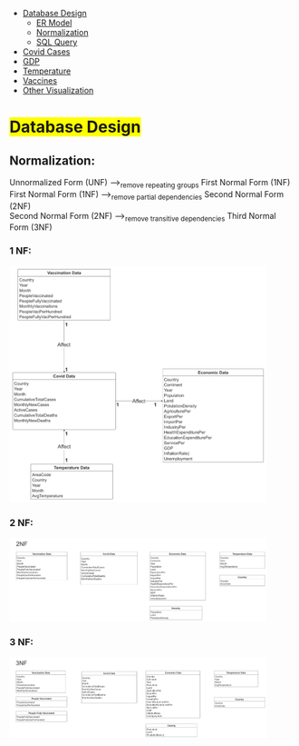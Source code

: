 <link rel="stylesheet" href="style.css">
<nav>
    <ul>
        <li><a href="/Data_Visualization_Covid_Temp_GDP/">Database Design</a>
            <ul>
                <li><a href="/Data_Visualization_Covid_Temp_GDP/ER/">ER Model</a></li>
                <li><a href="/Data_Visualization_Covid_Temp_GDP/Norm/">Normalization</a></li>
                <li><a href="/Data_Visualization_Covid_Temp_GDP/Query/">SQL Query</a></li>
            </ul>
        </li>
        <li><a href="/Data_Visualization_Covid_Temp_GDP/Cases/">Covid Cases</a></li>
        <li><a href="/Data_Visualization_Covid_Temp_GDP/GDP/">GDP</a></li>
        <li><a href="//Data_Visualization_Covid_Temp_GDPTemp/">Temperature</a></li>
        <li><a href="/Data_Visualization_Covid_Temp_GDP/Vac/">Vaccines</a></li>
        <li><a href="/Data_Visualization_Covid_Temp_GDP/Visual/">Other Visualization</a></li>
    </ul>
</nav>



# <span style="background-color: yellow;">Database Design</span>
## Normalization:

Unnormalized Form (UNF) --><sub>remove repeating groups</sub> First Normal Form (1NF)<br>
First Normal Form (1NF) --><sub>remove partial dependencies</sub> Second Normal Form (2NF)<br>
Second Normal Form (2NF) --><sub>remove transitive dependencies</sub> Third Normal Form (3NF)<br>

### 1 NF:

<img src="https://raw.githubusercontent.com/Mark-QifanGu/Data_Visualization_Covid_Temp_GDP/main/images/ERModel.png" width="90%" alt="Normalization 1NF">


### 2 NF:

<img src="https://raw.githubusercontent.com/Mark-QifanGu/Data_Visualization_Covid_Temp_GDP/main/images/2NF.png" width="90%" alt="Normalization 2NF">


### 3 NF:
<img src="https://raw.githubusercontent.com/Mark-QifanGu/Data_Visualization_Covid_Temp_GDP/main/images/Norm.png" width="90%" alt="Normalization 3NF">
